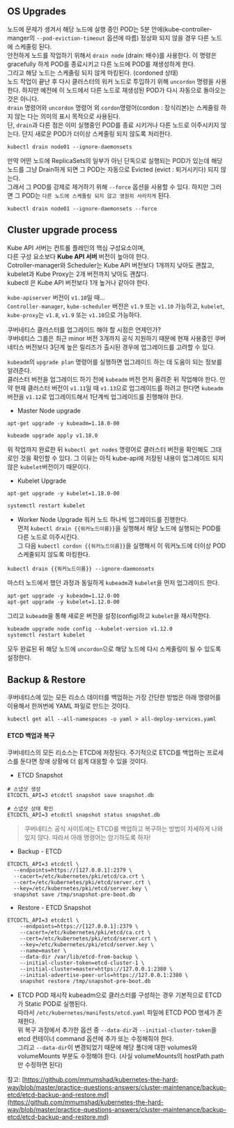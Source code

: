 ## OS Upgrades
노드에 문제가 생겨서 해당 노드에 실행 중인 POD는 5분 안에(kube-controller-manger의 `--pod-eviction-timeout` 옵션에 따름) 정상화 되지 않을 경우 다른 노드에 스케줄링 된다.  
안전하게 노드를 작업하기 위해서 `drain node` (drain: 배수)를 사용한다. 이 명령은 gracefully 하게 POD를 종료시키고 다른 노드에 POD를 재생성하게 한다.  
그리고 해당 노드는 스케줄링 되지 않게 마킹된다.  (cordoned 상태)  
노드 작업이 끝난 후 다시 클러스터의 워커 노드로 투입하기 위해 `uncordon` 명령을 사용한다. 하지만 예전에 이 노드에서 다른 노드로 재생성된 POD가 다시 자동으로 돌아오는 것은 아니다.   
`drain` 명령어와 `uncordon` 명령어 외 `cordon`명령어(cordon : 장식리본)는 스케줄링 하지 않는 다는 의미의 표시 목적으로 사용된다.   
단, `drain`과 다른 점은 이미 실행중인 POD를 종료 시키거나 다른 노드로 이주시키지 않는다. 단지 새로운 POD가 더이상 스케줄링 되지 않도록 처리한다.   

```shell
kubectl drain node01 --ignore-daemonsets
```

만약 어떤 노드에 ReplicaSets의 일부가 아닌 단독으로 실행되는 POD가 있는데 해당 노드를 그냥 Drain하게 되면 그 POD는 자동으로 Evicted (evict : 퇴거시키다) 되지 않는다.  
그래서 그 POD를 강제로 제거하기 위해 `--force` 옵션을 사용할 수 있다. 하지만 그러면 그 POD는 `다른 노드에 스케줄링 되지 않고 영원히 사라지게` 된다.  
```shell
kubectl drain node01 --ignore-daemonsets --force
```

## Cluster upgrade process
Kube API 서버는 컨트롤 플레인의 핵심 구성요소이며,  
다른 구성 요소보다 **Kube API 서버**  버전이 높아야 한다.  
Cotroller-manager와 Scheduler는 Kube API 버전보다 1개까지 낮아도 괜찮고,   
kubelet과 Kube Proxy는 2개 버전까지 낮아도 괜찮다.  
kubectl 은 Kube API 버전보다 1개 높거나 같아야 한다.   

`kube-apiserver` 버전이 `v1.10`일 때...  
`Controller-manager`, `kube-scheduler` 버전은 `v1.9` 또는 `v1.10` 가능하고, `kubelet`, `kube-proxy`는 `v1.8`, `v1.9` 또는 `v1.10`으로 가능하다. 

쿠버네티스 클러스터를 업그레이드 해야 할 시점은 언제인가?   
쿠버네티스 그룹은 최근 minor 버전 3개까지 공식 지원하기 때문에 현재 사용중인 쿠버네티스 버전보다 3단계 높은 릴리즈가 출시된 경우에 업그레이드를 고려할 수 있다.   

`kubeadm`의 `upgrade plan` 명령어를 실행하면 업그레이드 하는 데 도움이 되는 정보를 알려준다.   
클러스터 버전을 업그레이드 하기 전에 `kubeadm` 버전 먼저 올려준 뒤 작업해야 한다. 만약 현재 클러스터 버전이 `v1.11`일 때 `v1.13`으로 업그레이드를 하려고 한다면 `kubeadm`버전을 `v1.12`로 업그레이드해서 1단계씩 업그레이드를 진행해야 한다.   

- Master Node upgrade
```shell
apt-get upgrade -y kubeadm=1.18.0-00
```

```shell
kubeadm upgrade apply v1.18.0
```

위 작업까지 완료한 뒤 `kubectl get nodes` 명령어로 클러스터 버전을 확인해도 그대로인 것을 확인할 수 있다. 그 이유는 아직 kube-api에 저장된 내용이 업그레이드 되지 않은 `kubelet`버전이기 때문이다.  

- Kubelet Upgrade
```shell
apt-get upgrade -y kubelet=1.18.0-00
```

```shell
systemctl restart kubelet
```

- Worker Node Upgrade
워커 노드 하나씩 업그레이드를 진행한다.   
먼저 `kubectl drain {{워커노드이름}}`을 실행해서 해당 노드에 실행되는 POD를 다른 노드로 이주시킨다.   
그 다음 `kubectl cordon {{워커노드이름}}`을 실행해서 이 워커노드에 더이상 POD 스케줄되지 않도록 마킹한다.  

```shell
kubectl drain {{워커노드이름}} --ignore-daemonsets
```

마스터 노드에서 했던 과정과 동일하게 `kubeadm`과 `kubelet`을 먼저 업그레이드 한다.   
```shell
apt-get upgrade -y kubeadm=1.12.0-00
apt-get upgrade -y kubelet=1.12.0-00
```

그리고 `kubeadm`을 통해 새로운 버전을 설정(config)하고 `kubelet`을 재시작한다.   
```shell
kubeadm upgrade node config --kubelet-version v1.12.0
systemctl restart kubelet
```

모두 완료된 뒤 해당 노드에 `uncordon`으로 해당 노드에 다시 스케줄링이 될 수 있도록 설정한다. 


## Backup & Restore
쿠버네티스에 있는 모든 리소스 데이터를 백업하는 가장 간단한 방법은 아래 명령어를 이용해서 한꺼번에 YAML 파일로 만드는 것이다.  
```shell
kubectl get all --all-namespaces -o yaml > all-deploy-services.yaml
```

#### ETCD 백업과 복구
쿠버네티스의 모든 리소스는 ETCD에 저장된다. 주기적으로 ETCD를 백업하는 프로세스를 둔다면 장애 상황에 더 쉽게 대응할 수 있을 것이다.  

- ETCD Snapshot
```shell
# 스냅샷 생성 
ETCDCTL_API=3 etcdctl snapshot save snapshot.db

# 스냅샷 상태 확인
ETCDCTL_API=3 etcdctl snapshot status snapshot.db
```

> 쿠버네티스 공식 사이트에는 ETCD를 백업하고 복구하는 방법이 자세하게 나와있지 않다. 따라서 아래 명령어는 암기하도록 하자!

- Backup - ETCD
```shell
ETCDCTL_API=3 etcdctl \
  --endpoints=https://[127.0.0.1]:2379 \
  --cacert=/etc/kubernetes/pki/etcd/ca.crt \
  --cert=/etc/kubernetes/pki/etcd/server.crt \
  --key=/etc/kubernetes/pki/etcd/server.key \
  snapshot save /tmp/snapshot-pre-boot.db
```

- Restore - ETCD Snapshot
```shell
ETCDCTL_API=3 etcdctl \
    --endpoints=https://[127.0.0.1]:2379 \
    --cacert=/etc/kubernetes/pki/etcd/ca.crt \
    --cert=/etc/kubernetes/pki/etcd/server.crt \
    --key=/etc/kubernetes/pki/etcd/server.key \
    --name=master \
    --data-dir /var/lib/etcd-from-backup \
    --initial-cluster-token=etcd-cluster-1 \
    --initial-cluster=master=https://127.0.0.1:2380 \
    --initial-advertise-peer-urls=https://127.0.0.1:2380 \
    snapshot restore /tmp/snapshot-pre-boot.db
```

- ETCD POD 재시작
kubeadm으로 클러스터를 구성하는 경우 기본적으로 ETCD가 Static POD로 실행된다.  
따라서 `/etc/kubernetes/manifests/etcd.yaml` 파일에 ETCD POD 명세가 존재한다.  
위 복구 과정에서 추가한 옵션 중 `--data-dir`과 `--initial-cluster-token`을 etcd 컨테이너 command 옵션에 추가 또는 수정해줘야 한다.  
그리고 `--data-dir`이 변경되었기 때문에 해당 폴더에 대한 volumes와 volumeMounts 부분도 수정해야 한다.  (사실 volumeMounts의 hostPath.path만 수정하면 된다)  

참고: [https://github.com/mmumshad/kubernetes-the-hard-way/blob/master/practice-questions-answers/cluster-maintenance/backup-etcd/etcd-backup-and-restore.md](https://github.com/mmumshad/kubernetes-the-hard-way/blob/master/practice-questions-answers/cluster-maintenance/backup-etcd/etcd-backup-and-restore.md)


